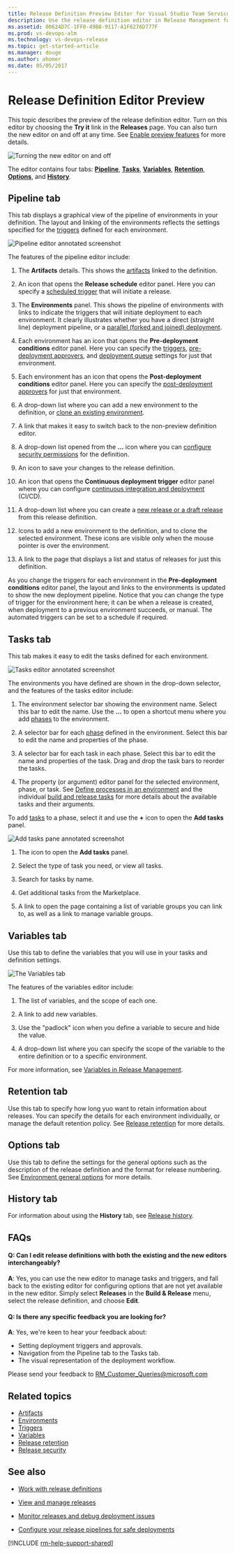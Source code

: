 ```yaml
---
title: Release Definition Preview Editor for Visual Studio Team Services and Team Foundation Server
description: Use the release definition editor in Release Management for Visual Studio Team Services (VSTS) and Team Foundation Server (TFS)
ms.assetid: 00624D7C-1FF0-49B8-9117-A1F6276D777F
ms.prod: vs-devops-alm
ms.technology: vs-devops-release
ms.topic: get-started-article
ms.manager: douge
ms.author: ahomer
ms.date: 05/05/2017
---
```


# Release Definition Editor Preview

This topic describes the preview of the release definition editor. Turn on this
editor by choosing the **Try it** link in the **Releases** page. 
You can also turn the new editor on and off at any time. See
[Enable preview features](../../collaborate/preview-features.md)
for more details.

![Turning the new editor on and off](_img/release-definition-editor/open-editor.png)

The editor contains four tabs: **[Pipeline](#pipeline)**, **[Tasks](#tasks)**,
**[Variables](#variables)**, **[Retention](#retention)**, **[Options](#options)**, and **[History](#history)**.

<a name="pipeline"></a>
## Pipeline tab 

This tab displays a graphical view of the pipeline of environments in your definition.
The layout and linking of the environments reflects the settings specified for the
[triggers](../concepts/definitions/release/triggers.md#parallel-forked-and-joined-deployments) defined for each environment.

![Pipeline editor annotated screenshot](_img/release-definition-editor/editor.png)

The features of the pipeline editor include:

1. The **Artifacts** details. This shows the [artifacts](../concepts/definitions/release/artifacts.md) linked to the definition.

1. An icon that opens the **Release schedule** editor panel. Here you can specify a
   [scheduled trigger](../concepts/definitions/release/triggers.md#release-triggers) that will initiate a release.

1. The **Environments** panel. This shows the pipeline of environments with links to indicate
   the triggers that will initiate deployment to each environment. It clearly illustrates
   whether you have a direct (straight line) deployment pipeline, or a
   [parallel (forked and joined) deployment](../concepts/definitions/release/triggers.md#parallel-forked-and-joined-deployments).

1. Each environment has an icon that opens the **Pre-deployment conditions** editor panel.
   Here you can specify the [triggers](../concepts/definitions/release/triggers.md),
   [pre-deployment approvers](../concepts/definitions/release/environments.md#approvals),
   and [deployment queue](../concepts/definitions/release/environments.md#queuing-policies) settings for just that environment.

1. Each environment has an icon that opens the **Post-deployment conditions** editor panel.
   Here you can specify the [post-deployment approvers](../concepts/definitions/release/environments.md#approvals)
   for just that environment.
   
1. A drop-down list where you can add a new environment to the definition, or
   [clone an existing environment](../actions/work-with-release-definitions.md#replicate-a-definition).
   
1. A link that makes it easy to switch back to the non-preview definition editor.

1. A drop-down list opened from the **...** icon where you can 
   [configure security permissions](../concepts/policies/permissions.md) for the definition.
   
1. An icon to save your changes to the release definition.

1. An icon that opens the **Continuous deployment trigger** editor panel where you can
   configure [continuous integration and deployment](../concepts/definitions/release/triggers.md#release-triggers) (CI/CD).  

1. A drop-down list where you can create a [new release or a draft release](../concepts/releases/index.md) from this release definition.

1. Icons to add a new environment to the definition, and to clone the selected environment.
   These icons are visible only when the mouse pointer is over the environment.

1. A link to the page that displays a list and status of releases for just this definition.

As you change the triggers for each environment in the **Pre-deployment conditions** editor panel,
the layout and links to the environments is updated to show the new deployment pipeline. Notice
that you can change the type of trigger for the environment here; it can be when a release is created,
when deployment to a previous environment succeeds, or manual. The automated triggers can be set to a
schedule if required.

<a name="tasks"></a>
## Tasks tab

This tab makes it easy to edit the tasks defined for each environment.

![Tasks editor annotated screenshot](_img/release-definition-editor/tasks.png)

The environments you have defined are shown in the drop-down selector, and the features of the tasks editor include:

1. The environment selector bar showing the environment name. Select this bar to edit the name.
   Use the **...** to open a shortcut menu where you add [phases](../concepts/process/phases.md) to the environment.

2. A selector bar for each [phase](../concepts/process/phases.md) defined in the environment. 
   Select this bar to edit the name and properties of the phase.

3. A selector bar for each task in each phase. Select this bar to edit the name and
   properties of the task. Drag and drop the task bars to reorder the tasks.

4. The property (or argument) editor panel for the selected environment, phase, or task.
   See [Define processes in an environment](../actions/work-with-release-definitions.md#define-processes)
   and the individual [build and release tasks](../define/build.md) for more details about the available
   tasks and their arguments.

To add [tasks](../concepts/process/tasks.md) to a phase, select it and use the **+** icon to
open the **Add tasks** panel.

![Add tasks pane annotated screenshot](_img/release-definition-editor/add-tasks.png)
  
1. The icon to open the **Add tasks** panel.

1. Select the type of task you need, or view all tasks.

1. Search for tasks by name.

1. Get additional tasks from the Marketplace.

1. A link to open the page containing a list of variable groups you can link to, as well as a link to manage variable groups.  

<a name="variables"></a>
## Variables tab 

Use this tab to define the variables that you will use in your tasks and definition settings.

![The Variables tab](_img/release-definition-editor/variables.png)
 
The features of the variables editor include:

1. The list of variables, and the scope of each one.

2. A link to add new variables.

3. Use the "padlock" icon when you define a variable to secure and hide the value.

4. A drop-down list where you can specify the scope of the variable to the entire
   definition or to a specific environment.

For more information, see [Variables in Release Management](../concepts/definitions/release/variables.md).

<a name="retention"></a>
## Retention tab 

Use this tab to specify how long yuo want to retain information about releases. 
You can specify the details for each environment individually, or manage the default
retention policy. See [Release retention](../concepts/policies/retention.md#release) for more details.

<a name="options"></a>
## Options tab 

Use this tab to define the settings for the general options such as the description of the release definition
and the format for release numbering. See [Environment general options](../concepts/definitions/release/environments.md#options) for more details.

<a name="history"></a>
## History tab

For information about using the **History** tab, see [Release history](../actions/view-manage-releases.md#release-history).

## FAQs

#### Q: Can I edit release definitions with both the existing and the new editors interchangeably?

**A**: Yes, you can use the new editor to manage tasks and triggers,
and fall back to the existing editor for configuring options that are
not yet available in the new editor. Simply select **Releases** in the
**Build &amp; Release** menu, select the release definition, and choose **Edit**.

#### Q: Is there any specific feedback you are looking for?

**A**: Yes, we're keen to hear your feedback about:

* Setting deployment triggers and approvals.
* Navigation from the Pipeline tab to the Tasks tab.
* The visual representation of the deployment workflow.

Please send your feedback to [RM_Customer_Queries@microsoft.com](mailto:RM_Customer_Queries@microsoft.com)

## Related topics

* [Artifacts](../concepts/definitions/release/artifacts.md)
* [Environments](../concepts/definitions/release/environments.md)
* [Triggers](../concepts/definitions/release/triggers.md)
* [Variables](../concepts/definitions/release/variables.md)
* [Release retention](../concepts/policies/retention.md)
* [Release security](../concepts/policies/permissions.md#release-permissions)

## See also

* [Work with release definitions](../actions/work-with-release-definitions.md)

* [View and manage releases](../actions/view-manage-releases.md)

* [Monitor releases and debug deployment issues](../actions/debug-deployment-issues.md)

* [Configure your release pipelines for safe deployments](https://blogs.msdn.microsoft.com/visualstudioalm/2017/04/24/configuring-your-release-pipelines-for-safe-deployments/)

[!INCLUDE [rm-help-support-shared](../_shared/rm-help-support-shared.md)]
